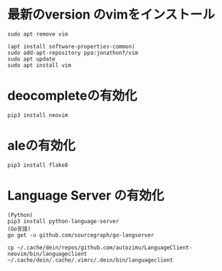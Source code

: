 # 最新のversion のvimをインストール
```
sudo apt remove vim
```
```
(apt install software-properties-common)
sudo add-apt-repository ppa:jonathonf/vim
sudo apt update
sudo apt install vim
```

# deocompleteの有効化
```
pip3 install neovim
```

# aleの有効化
```
pip3 install flake8
```

# Language Server の有効化
```
(Python)
pip3 install python-language-server
(Go言語)
go get -u github.com/sourcegraph/go-langserver
```
```
cp ~/.cache/dein/repos/github.com/autozimu/LanguageClient-neovim/bin/languageclient ~/.cache/dein/.cache/.vimrc/.dein/bin/languageclient
```

